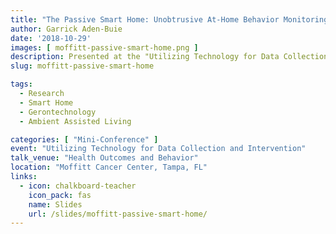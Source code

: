 ```yaml
---
title: "The Passive Smart Home: Unobtrusive At-Home Behavior Monitoring"
author: Garrick Aden-Buie
date: '2018-10-29'
images: [ moffitt-passive-smart-home.png ]
description: Presented at the "Utilizing Technology for Data Collection and Intervention" mini-conference at Moffitt Cancer Center
slug: moffitt-passive-smart-home

tags:
  - Research
  - Smart Home
  - Gerontechnology
  - Ambient Assisted Living

categories: [ "Mini-Conference" ]
event: "Utilizing Technology for Data Collection and Intervention"
talk_venue: "Health Outcomes and Behavior"
location: "Moffitt Cancer Center, Tampa, FL"
links:
  - icon: chalkboard-teacher
    icon_pack: fas
    name: Slides
    url: /slides/moffitt-passive-smart-home/
---
```

